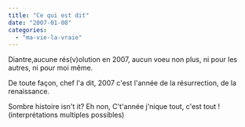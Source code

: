 ```yaml
---
title: "Ce qui est dit"
date: "2007-01-08"
categories: 
  - "ma-vie-la-vraie"
---
```


Diantre,aucune rés(v)olution en 2007, aucun voeu non plus, ni pour les autres, ni pour moi même.

De toute façon, chef l'a dit, 2007 c'est l'année de la résurrection, de la renaissance.

Sombre histoire isn't it? Eh non, C't'année j'nique tout, c'est tout ! (interprétations multiples possibles)
